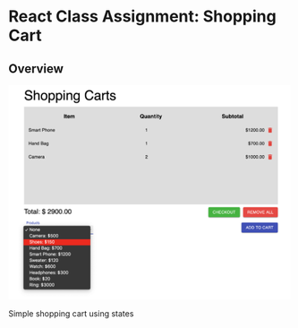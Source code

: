 # React Class Assignment: Shopping Cart

## Overview
![](./overview1.png)

Simple shopping cart using states